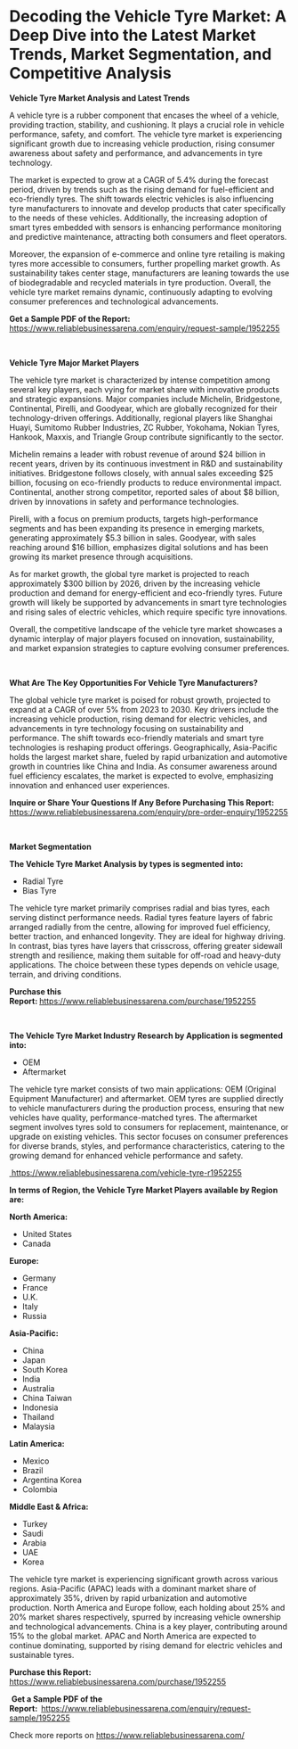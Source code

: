 <p><h1>Decoding the Vehicle Tyre Market: A Deep Dive into the Latest Market Trends, Market Segmentation, and Competitive Analysis</h1></p><p><strong>Vehicle Tyre Market Analysis and Latest Trends</strong></p>
<p><p>A vehicle tyre is a rubber component that encases the wheel of a vehicle, providing traction, stability, and cushioning. It plays a crucial role in vehicle performance, safety, and comfort. The vehicle tyre market is experiencing significant growth due to increasing vehicle production, rising consumer awareness about safety and performance, and advancements in tyre technology.</p><p>The market is expected to grow at a CAGR of 5.4% during the forecast period, driven by trends such as the rising demand for fuel-efficient and eco-friendly tyres. The shift towards electric vehicles is also influencing tyre manufacturers to innovate and develop products that cater specifically to the needs of these vehicles. Additionally, the increasing adoption of smart tyres embedded with sensors is enhancing performance monitoring and predictive maintenance, attracting both consumers and fleet operators.</p><p>Moreover, the expansion of e-commerce and online tyre retailing is making tyres more accessible to consumers, further propelling market growth. As sustainability takes center stage, manufacturers are leaning towards the use of biodegradable and recycled materials in tyre production. Overall, the vehicle tyre market remains dynamic, continuously adapting to evolving consumer preferences and technological advancements.</p></p>
<p><strong>Get a Sample PDF of the Report:&nbsp;</strong> <a href="https://www.reliablebusinessarena.com/enquiry/request-sample/1952255?utm_campaign=2515&utm_medium=2&utm_source=Github&utm_content=ia&utm_term=30032025&utm_id=vehicle-tyre">https://www.reliablebusinessarena.com/enquiry/request-sample/1952255</a></p>
<p>&nbsp;</p>
<p><strong>Vehicle Tyre Major Market Players</strong></p>
<p><p>The vehicle tyre market is characterized by intense competition among several key players, each vying for market share with innovative products and strategic expansions. Major companies include Michelin, Bridgestone, Continental, Pirelli, and Goodyear, which are globally recognized for their technology-driven offerings. Additionally, regional players like Shanghai Huayi, Sumitomo Rubber Industries, ZC Rubber, Yokohama, Nokian Tyres, Hankook, Maxxis, and Triangle Group contribute significantly to the sector.</p><p>Michelin remains a leader with robust revenue of around $24 billion in recent years, driven by its continuous investment in R&D and sustainability initiatives. Bridgestone follows closely, with annual sales exceeding $25 billion, focusing on eco-friendly products to reduce environmental impact. Continental, another strong competitor, reported sales of about $8 billion, driven by innovations in safety and performance technologies.</p><p>Pirelli, with a focus on premium products, targets high-performance segments and has been expanding its presence in emerging markets, generating approximately $5.3 billion in sales. Goodyear, with sales reaching around $16 billion, emphasizes digital solutions and has been growing its market presence through acquisitions.</p><p>As for market growth, the global tyre market is projected to reach approximately $300 billion by 2026, driven by the increasing vehicle production and demand for energy-efficient and eco-friendly tyres. Future growth will likely be supported by advancements in smart tyre technologies and rising sales of electric vehicles, which require specific tyre innovations.</p><p>Overall, the competitive landscape of the vehicle tyre market showcases a dynamic interplay of major players focused on innovation, sustainability, and market expansion strategies to capture evolving consumer preferences.</p></p>
<p>&nbsp;</p>
<p><strong>What Are The Key Opportunities For Vehicle Tyre Manufacturers?</strong></p>
<p><p>The global vehicle tyre market is poised for robust growth, projected to expand at a CAGR of over 5% from 2023 to 2030. Key drivers include the increasing vehicle production, rising demand for electric vehicles, and advancements in tyre technology focusing on sustainability and performance. The shift towards eco-friendly materials and smart tyre technologies is reshaping product offerings. Geographically, Asia-Pacific holds the largest market share, fueled by rapid urbanization and automotive growth in countries like China and India. As consumer awareness around fuel efficiency escalates, the market is expected to evolve, emphasizing innovation and enhanced user experiences.</p></p>
<p><strong>Inquire or Share Your Questions If Any Before Purchasing This Report:</strong> <a href="https://www.reliablebusinessarena.com/enquiry/pre-order-enquiry/1952255?utm_campaign=2515&utm_medium=2&utm_source=Github&utm_content=ia&utm_term=30032025&utm_id=vehicle-tyre">https://www.reliablebusinessarena.com/enquiry/pre-order-enquiry/1952255</a></p>
<p>&nbsp;</p>
<p><strong>Market Segmentation</strong></p>
<p><strong>The Vehicle Tyre Market Analysis by types is segmented into:</strong></p>
<p><ul><li>Radial Tyre</li><li>Bias Tyre</li></ul></p>
<p><p>The vehicle tyre market primarily comprises radial and bias tyres, each serving distinct performance needs. Radial tyres feature layers of fabric arranged radially from the centre, allowing for improved fuel efficiency, better traction, and enhanced longevity. They are ideal for highway driving. In contrast, bias tyres have layers that crisscross, offering greater sidewall strength and resilience, making them suitable for off-road and heavy-duty applications. The choice between these types depends on vehicle usage, terrain, and driving conditions.</p></p>
<p><strong>Purchase this Report:&nbsp;</strong><a href="https://www.reliablebusinessarena.com/purchase/1952255?utm_campaign=2515&utm_medium=2&utm_source=Github&utm_content=ia&utm_term=30032025&utm_id=vehicle-tyre">https://www.reliablebusinessarena.com/purchase/1952255</a></p>
<p>&nbsp;</p>
<p><strong>The Vehicle Tyre Market Industry Research by Application is segmented into:</strong></p>
<p><ul><li>OEM</li><li>Aftermarket</li></ul></p>
<p><p>The vehicle tyre market consists of two main applications: OEM (Original Equipment Manufacturer) and aftermarket. OEM tyres are supplied directly to vehicle manufacturers during the production process, ensuring that new vehicles have quality, performance-matched tyres. The aftermarket segment involves tyres sold to consumers for replacement, maintenance, or upgrade on existing vehicles. This sector focuses on consumer preferences for diverse brands, styles, and performance characteristics, catering to the growing demand for enhanced vehicle performance and safety.</p></p>
<p><a href="https://www.reliablebusinessarena.com/vehicle-tyre-r1952255?utm_campaign=2515&utm_medium=2&utm_source=Github&utm_content=ia&utm_term=30032025&utm_id=vehicle-tyre">&nbsp;https://www.reliablebusinessarena.com/vehicle-tyre-r1952255</a></p>
<p><strong>In terms of Region, the Vehicle Tyre Market Players available by Region are:</strong></p>
<p>
    <p> <strong> North America: </strong>
        <ul>
            <li>United States</li>
            <li>Canada</li>
        </ul>
        </p> 
    <p> <strong> Europe: </strong>
        <ul>
            <li>Germany</li>
            <li>France</li>
            <li>U.K.</li>
            <li>Italy</li>
            <li>Russia</li>
        </ul>
        </p> 
    <p> <strong> Asia-Pacific: </strong>
        <ul>
            <li>China</li>
            <li>Japan</li>
            <li>South Korea</li>
            <li>India</li>
            <li>Australia</li>
            <li>China Taiwan</li>
            <li>Indonesia</li>
            <li>Thailand</li>
            <li>Malaysia</li>
        </ul>
        </p> 
    <p> <strong> Latin America: </strong>
        <ul>
            <li>Mexico</li>
            <li>Brazil</li>
            <li>Argentina Korea</li>
            <li>Colombia</li>
        </ul>
        </p> 
    <p> <strong> Middle East & Africa: </strong>
        <ul>
            <li>Turkey</li>
            <li>Saudi</li>
            <li>Arabia</li>
            <li>UAE</li>
            <li>Korea</li>
        </ul>
    </p>
    </p>
<p><p>The vehicle tyre market is experiencing significant growth across various regions. Asia-Pacific (APAC) leads with a dominant market share of approximately 35%, driven by rapid urbanization and automotive production. North America and Europe follow, each holding about 25% and 20% market shares respectively, spurred by increasing vehicle ownership and technological advancements. China is a key player, contributing around 15% to the global market. APAC and North America are expected to continue dominating, supported by rising demand for electric vehicles and sustainable tyres.</p></p>
<p><strong>Purchase this Report: </strong><a href="https://www.reliablebusinessarena.com/purchase/1952255?utm_campaign=2515&utm_medium=2&utm_source=Github&utm_content=ia&utm_term=30032025&utm_id=vehicle-tyre">https://www.reliablebusinessarena.com/purchase/1952255</a></p>
<p>&nbsp;<strong>Get a Sample PDF of the Report:&nbsp;&nbsp;</strong><a href="https://www.reliablebusinessarena.com/enquiry/request-sample/1952255?utm_campaign=2515&utm_medium=2&utm_source=Github&utm_content=ia&utm_term=30032025&utm_id=vehicle-tyre">https://www.reliablebusinessarena.com/enquiry/request-sample/1952255</a></p>
<p><strong></strong></p>
<p>Check more reports on <a href="https://www.reliablebusinessarena.com/?utm_campaign=2515&utm_medium=2&utm_source=Github&utm_content=ia&utm_term=30032025&utm_id=vehicle-tyre">https://www.reliablebusinessarena.com/</a></p>
